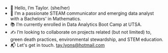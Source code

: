 - 👋 Hello, I’m Taylor. (she/her)
- 🧠 I’m a passionate STEAM communicator and emerging data analyst with a Bachelors' in Mathematics.
- 📚 I’m currently enrolled in Data Analytics Boot Camp at UTSA. 
- ✍️ I’m looking to collaborate on projects related (but not limited) to, green death practices, environmental stewardship, and STEM education. 
- 📬 Let's get in touch. tay.lyons@hotmail.com 

<!---
taylorsyde/taylorsyde is a ✨ special ✨ repository because its `README.md` (this file) appears on your GitHub profile.
You can click the Preview link to take a look at your changes.
--->
